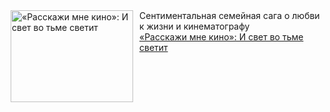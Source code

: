 <!--2025-01-03 17:11:56-->
<div class="yb">
  <div class="rss smaller1 kino_kino"><a href="https://www.kino-teatr.ru/kino/art/pr/7737/" title="«Расскажи мне кино»: И свет во тьме светит"><img src="https://www.kino-teatr.ru/art/7/3/7737/poster.jpg" width="196" height="147" align="left" hspace="5" style="margin: 0px 10px 0px 5px" alt="«Расскажи мне кино»: И свет во тьме светит"/></a>Сентиментальная семейная сага о любви к жизни и кинематографу <br><a class="light" href="https://www.kino-teatr.ru/kino/art/pr/7737/">«Расскажи мне кино»: И свет во тьме светит</a></div>
</div>
